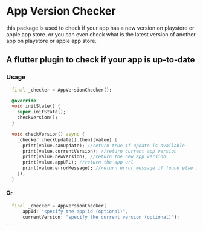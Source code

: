 # App Version Checker

this package is used to check if your app has a new version on playstore or apple app store.
or you can even check what is the latest version of another app on playstore or apple app store.

## A flutter plugin to check if your app is up-to-date

### Usage

```dart
  final _checker = AppVersionChecker();

  @override
  void initState() {
    super.initState();
    checkVersion();
  }

  void checkVersion() async {
    _checker.checkUpdate().then((value) {
      print(value.canUpdate); //return true if update is available
      print(value.currentVersion); //return current app version
      print(value.newVersion); //return the new app version
      print(value.appURL); //return the app url
      print(value.errorMessage); //return error message if found else it will return null
    });
  }
```
#### Or

```dart
  final _checker = AppVersionChecker(
      appId: "specify the app id (optional)",
      currentVersion: "specify the current version (optional)");
...
```

